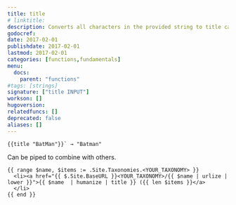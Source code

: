 ```yaml
---
title: title
# linktitle:
description: Converts all characters in the provided string to title case.
godocref:
date: 2017-02-01
publishdate: 2017-02-01
lastmod: 2017-02-01
categories: [functions,fundamentals]
menu:
  docs:
    parent: "functions"
#tags: [strings]
signature: ["title INPUT"]
workson: []
hugoversion:
relatedfuncs: []
deprecated: false
aliases: []
---
```



```
{{title "BatMan"}}` → "Batman"
```

Can be piped to combine with others.

```
{{ range $name, $items := .Site.Taxonomies.<YOUR_TAXONOMY> }}
  <li><a href="{{ $.Site.BaseURL }}<YOUR_TAXONOMY>/{{ $name | urlize | lower }}">{{ $name  | humanize | title }} ({{ len $items }}</a>
  </li>
{{ end }}
```
